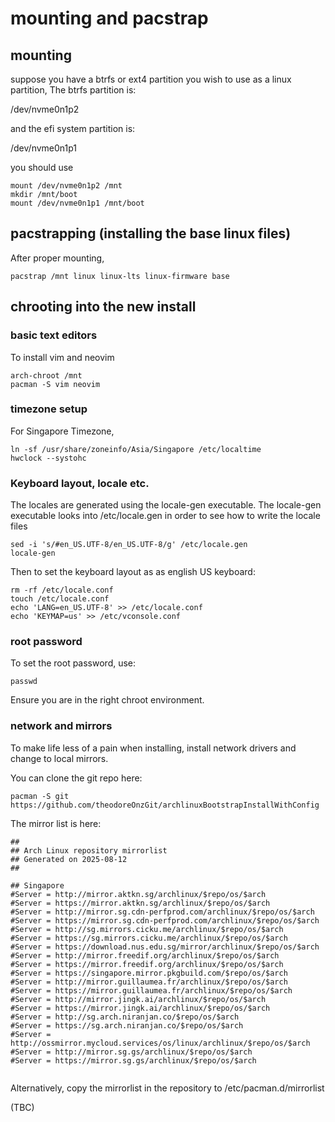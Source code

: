 # mounting and pacstrap


## mounting 

suppose you have a btrfs or ext4 partition you wish to use as a linux partition,
The btrfs partition is:

/dev/nvme0n1p2

and the efi system partition is:

/dev/nvme0n1p1



you should use

```
mount /dev/nvme0n1p2 /mnt 
mkdir /mnt/boot
mount /dev/nvme0n1p1 /mnt/boot
```

## pacstrapping (installing the base linux files)

After proper mounting,
```
pacstrap /mnt linux linux-lts linux-firmware base
```

## chrooting into the new install

### basic text editors

To install vim and neovim

```
arch-chroot /mnt
pacman -S vim neovim
```

### timezone setup

For Singapore Timezone,

```
ln -sf /usr/share/zoneinfo/Asia/Singapore /etc/localtime
hwclock --systohc

```

### Keyboard layout, locale etc.

The locales are generated using the locale-gen executable.
The locale-gen executable looks into /etc/locale.gen in order to 
see how to write the locale files

```
sed -i 's/#en_US.UTF-8/en_US.UTF-8/g' /etc/locale.gen
locale-gen
```

Then to set the keyboard layout as as english US keyboard:
	
```
rm -rf /etc/locale.conf
touch /etc/locale.conf
echo 'LANG=en_US.UTF-8' >> /etc/locale.conf
echo 'KEYMAP=us' >> /etc/vconsole.conf
```

### root password

To set the root password, use:
```
passwd
```

Ensure you are in the right chroot environment.

### network and mirrors

To make life less of a pain when installing, install network drivers and change to local mirrors.


You can clone the git repo here:

```
pacman -S git
https://github.com/theodoreOnzGit/archlinuxBootstrapInstallWithConfig
```

The mirror list is here:

```
##
## Arch Linux repository mirrorlist
## Generated on 2025-08-12
##

## Singapore
#Server = http://mirror.aktkn.sg/archlinux/$repo/os/$arch
#Server = https://mirror.aktkn.sg/archlinux/$repo/os/$arch
#Server = http://mirror.sg.cdn-perfprod.com/archlinux/$repo/os/$arch
#Server = https://mirror.sg.cdn-perfprod.com/archlinux/$repo/os/$arch
#Server = http://sg.mirrors.cicku.me/archlinux/$repo/os/$arch
#Server = https://sg.mirrors.cicku.me/archlinux/$repo/os/$arch
#Server = https://download.nus.edu.sg/mirror/archlinux/$repo/os/$arch
#Server = http://mirror.freedif.org/archlinux/$repo/os/$arch
#Server = https://mirror.freedif.org/archlinux/$repo/os/$arch
#Server = https://singapore.mirror.pkgbuild.com/$repo/os/$arch
#Server = http://mirror.guillaumea.fr/archlinux/$repo/os/$arch
#Server = https://mirror.guillaumea.fr/archlinux/$repo/os/$arch
#Server = http://mirror.jingk.ai/archlinux/$repo/os/$arch
#Server = https://mirror.jingk.ai/archlinux/$repo/os/$arch
#Server = http://sg.arch.niranjan.co/$repo/os/$arch
#Server = https://sg.arch.niranjan.co/$repo/os/$arch
#Server = http://ossmirror.mycloud.services/os/linux/archlinux/$repo/os/$arch
#Server = http://mirror.sg.gs/archlinux/$repo/os/$arch
#Server = https://mirror.sg.gs/archlinux/$repo/os/$arch


```

Alternatively, copy the mirrorlist in the repository to /etc/pacman.d/mirrorlist

(TBC)



